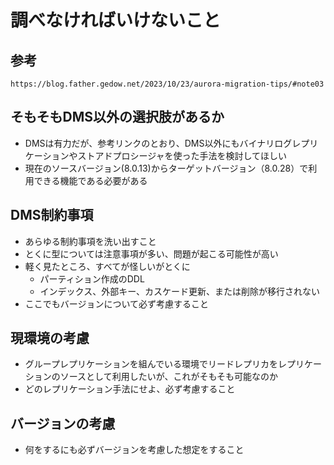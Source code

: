 # 調べなければいけないこと

## 参考

`https://blog.father.gedow.net/2023/10/23/aurora-migration-tips/#note03`

## そもそもDMS以外の選択肢があるか

- DMSは有力だが、参考リンクのとおり、DMS以外にもバイナリログレプリケーションやストアドプロシージャを使った手法を検討してほしい
- 現在のソースバージョン(8.0.13)からターゲットバージョン（8.0.28）で利用できる機能である必要がある

## DMS制約事項

- あらゆる制約事項を洗い出すこと
- とくに型については注意事項が多い、問題が起こる可能性が高い
- 軽く見たところ、すべてが怪しいがとくに
  - パーティション作成のDDL
  - インデックス、外部キー、カスケード更新、または削除が移行されない
- ここでもバージョンについて必ず考慮すること

## 現環境の考慮

- グループレプリケーションを組んでいる環境でリードレプリカをレプリケーションのソースとして利用したいが、これがそもそも可能なのか
- どのレプリケーション手法にせよ、必ず考慮すること

## バージョンの考慮

- 何をするにも必ずバージョンを考慮した想定をすること
